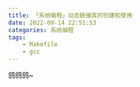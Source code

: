 ```yaml
---
title: 「系统编程」动态链接库的创建和使用
date: 2022-09-14 22:51:53
categories: 系统编程
tags:
    - Makefile
    - gcc
---
```


鸽鸽鸽~
